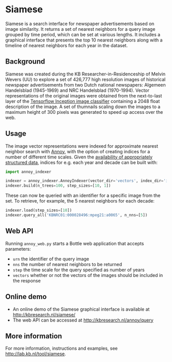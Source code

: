 # Siamese
Siamese is a search interface for newspaper advertisements based on image similarity. It returns a set of nearest neighbors for a query image grouped by time period, which can be set at various lengths. It includes a graphical interface that presents the top 10 nearest neighbors along with a timeline of nearest neighbors for each year in the dataset.

## Background
Siamese was created during the KB Researcher-in-Residenceship of Melvin Wevers (UU) to explore a set of 426,777 high resolution images of historical newspaper advertisements from two Dutch national newspapers: Algemeen Handelsblad (1945-1969) and NRC Handelsblad (1970-1994). Vector representations of the original images were obtained from the next-to-last layer of the [Tensorflow Inception image classifier](https://github.com/tensorflow/models/blob/master/tutorials/image/imagenet/classify_image.py) containing a 2048 float description of the image. A set of thumnails scaling down the images to a maximum height of 300 pixels was generated to speed up access over the web. 

## Usage
The image vector representations were indexed for approximate nearest neighbor search with [Annoy](https://github.com/spotify/annoy), with the option of creating indices for a number of different time scales. Given the [availability of appropriately structured data](http://lab.kb.nl/dataset/siameset), indices for e.g. each year and decade can be built with:

```python
import annoy_indexer

indexer = annoy_indexer.AnnoyIndexer(vector_dir='vectors', index_dir='indices-eucl', n_dimensions=2048, metric='euclidean')
indexer.build(n_trees=100, step_sizes=[10, 1])
```   

These can now be queried with an identifier for a specific image from the set. To retrieve, for example, the 5 nearest neighbors for each decade:

```python
indexer.load(step_sizes=[10])
indexer.query_all('KBNRC01:000028496:mpeg21:a0065', n_nns=[5])
```

## Web API
Running `annoy_web.py` starts a Bottle web application that accepts parameters:

- `urn` the identifier of the query image
- `nns` the number of nearest neighbors to be returned
- `step` the time scale for the query specified as number of years
- `vectors` whether or not the vectors of the images should be included in the response

## Online demo
- An online demo of the Siamese graphical interface is available at http://kbresearch.nl/siamese/
- The web API can be accessed at http://kbresearch.nl/annoy/query

## More information
For more information, instructions and examples, see http://lab.kb.nl/tool/siamese.
